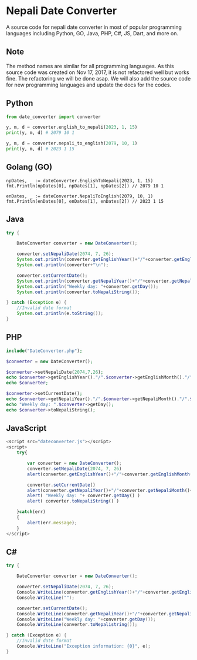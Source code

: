 # Nepali Date Converter

A source code for nepali date converter in most of popular programming languages including Python, GO, Java, PHP, C#, JS, Dart, and more on.

## Note

The method names are similar for all programming languages. As this source code was created on Nov 17, 2017, it is not refactored well but works fine. The refactoring we will be done asap. We will also add the source code for new programming languages and update the docs for the codes.

## Python

```python
from date_converter import converter

y, m, d = converter.english_to_nepali(2023, 1, 15)
print(y, m, d) # 2079 10 1

y, m, d = converter.nepali_to_english(2079, 10, 1)
print(y, m, d) # 2023 1 15
```

## Golang (GO)
```golang
npDates, _ := dateConverter.EnglishToNepali(2023, 1, 15)
fmt.Println(npDates[0], npDates[1], npDates[2]) // 2079 10 1

enDates, _ := dateConverter.NepaliToEnglish(2079, 10, 1)
fmt.Println(enDates[0], enDates[1], enDates[2]) // 2023 1 15
```

## Java

```java
try {

    DateConverter converter = new DateConverter();

    converter.setNepaliDate(2074, 7, 26);
    System.out.println(converter.getEnglishYear()+"/"+converter.getEnglishMonth()+"/"+converter.getEnglishDate());
    System.out.println(converter+"\n");

    converter.setCurrentDate();
    System.out.println(converter.getNepaliYear()+"/"+converter.getNepaliMonth()+"/"+converter.getNepaliDate());
    System.out.println("Weekly day: "+converter.getDay());
    System.out.println(converter.toNepaliString());

} catch (Exception e) {
    //Invalid date format
    System.out.println(e.toString());
}
```

## PHP

```php
include("DateConverter.php");

$converter = new DateConverter();

$converter->setNepaliDate(2074,7,26);
echo $converter->getEnglishYear()."/".$converter->getEnglishMonth()."/".$converter->getEnglishDate();
echo $converter;

$converter->setCurrentDate();
echo $converter->getNepaliYear()."/".$converter->getNepaliMonth()."/".$converter->getNepaliDate();
echo "Weekly day: ".$converter->getDay();
echo $converter->toNepaliString();
```

## JavaScript

```js
<script src="dateconverter.js"></script>
<script>
    try{

        var converter = new DateConverter();
        converter.setNepaliDate(2074, 7, 26)
        alert(converter.getEnglishYear()+"/"+converter.getEnglishMonth()+"/"+converter.getEnglishDate())

        converter.setCurrentDate()
        alert(converter.getNepaliYear()+"/"+converter.getNepaliMonth()+"/"+converter.getNepaliDate())
        alert( "Weekly day: "+ converter.getDay() )
        alert( converter.toNepaliString() )

    }catch(err)
    {
        alert(err.message);
    }
</script>
```

## C#

```c#
try {

    DateConverter converter = new DateConverter();

    converter.setNepaliDate(2074, 7, 26);
    Console.WriteLine(converter.getEnglishYear()+"/"+converter.getEnglishMonth()+"/"+converter.getEnglishDate());
    Console.WriteLine("");

    converter.setCurrentDate();
    Console.WriteLine(converter.getNepaliYear()+"/"+converter.getNepaliMonth()+"/"+converter.getNepaliDate());
    Console.WriteLine("Weekly day: "+converter.getDay());
    Console.WriteLine(converter.toNepalistring());

} catch (Exception e) {
    //Invalid date format
    Console.WriteLine("Exception information: {0}", e);
}
```
